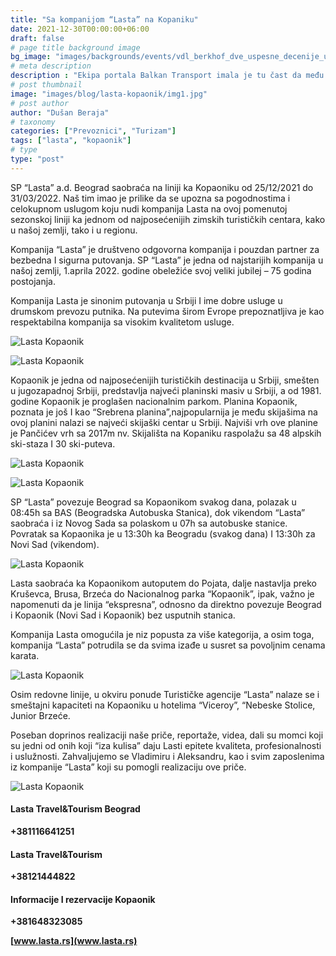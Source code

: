 ```yaml
---
title: "Sa kompanijom “Lasta” na Kopaniku"
date: 2021-12-30T00:00:00+06:00
draft: false
# page title background image
bg_image: "images/backgrounds/events/vdl_berkhof_dve_uspesne_decenije_u_Srbiji/lasta/lasta-background.jpg"
# meta description
description : "Ekipa portala Balkan Transport imala je tu čast da među prvima u sezoni 2021/2022. putuje na Kopaonik u organizaciji kompanije “Lasta” iz Beograda."
# post thumbnail
image: "images/blog/lasta-kopaonik/img1.jpg"
# post author
author: "Dušan Beraja"
# taxonomy
categories: ["Prevoznici", "Turizam"]
tags: ["lasta", "kopaonik"]
# type
type: "post"
---
```


SP “Lasta” a.d. Beograd saobraća na liniji ka Kopaoniku od 25/12/2021 do 31/03/2022. Naš tim imao je prilike da se upozna sa pogodnostima i celokupnom uslugom koju nudi kompanija Lasta na ovoj pomenutoj sezonskoj liniji ka jednom od najposećenijih zimskih turističkih centara, kako u našoj zemlji, tako i u regionu.

Kompanija “Lasta” je društveno odgovorna kompanija i pouzdan partner za bezbedna I sigurna putovanja. SP “Lasta” je jedna od najstarijih kompanija u našoj zemlji, 1.aprila 2022. godine obeležiće svoj veliki jubilej – 75 godina postojanja.

Kompanija Lasta je sinonim putovanja u Srbiji I ime dobre usluge u drumskom prevozu putnika. Na putevima širom Evrope prepoznatljiva je kao respektabilna kompanija sa visokim kvalitetom usluge.

![Lasta Kopaonik](/images/blog/lasta-kopaonik/img2.jpg "Lasta Kopaonik")

![Lasta Kopaonik](/images/blog/lasta-kopaonik/img3.jpg "Lasta Kopaonik")

Kopaonik je jedna od najposećenijih turističkih destinacija u Srbiji, smešten u jugozapadnoj Srbiji, predstavlja najveći planinski masiv u Srbiji, a od 1981. godine Kopaonik je proglašen nacionalnim parkom. Planina Kopaonik, poznata je još I kao “Srebrena planina”,najpopularnija je među skijašima na ovoj planini nalazi se najveći skijaški centar u Srbiji. Najviši vrh ove planine je Pančićev vrh sa 2017m nv. Skijališta na Kopaniku raspolažu sa 48 alpskih ski-staza I 30 ski-puteva.

![Lasta Kopaonik](/images/blog/lasta-kopaonik/img4.jpg "Lasta Kopaonik")

![Lasta Kopaonik](/images/blog/lasta-kopaonik/img5.jpg "Lasta Kopaonik")

SP “Lasta” povezuje Beograd sa Kopaonikom svakog dana, polazak u 08:45h sa BAS (Beogradska Autobuska Stanica), dok vikendom “Lasta” saobraća i iz Novog Sada sa polaskom u 07h sa autobuske stanice.
Povratak sa Kopaonika je u 13:30h ka Beogradu (svakog dana) I 13:30h za Novi Sad (vikendom).

![Lasta Kopaonik](/images/blog/lasta-kopaonik/img6.jpg "Lasta Kopaonik")

Lasta saobraća ka Kopaonikom autoputem do Pojata, dalje nastavlja preko Kruševca, Brusa, Brzeća do Nacionalnog parka “Kopaonik”, ipak, važno je napomenuti da je linija “ekspresna”, odnosno da direktno povezuje Beograd i Kopaonik (Novi Sad i Kopaonik) bez usputnih stanica.

Kompanija Lasta omogućila je niz popusta za više kategorija, a osim toga, kompanija “Lasta” potrudila se da svima izađe u susret sa povoljnim cenama karata.

![Lasta Kopaonik](/images/blog/lasta-kopaonik/img7.jpg "Lasta Kopaonik")

Osim redovne linije, u okviru ponude Turističke agencije “Lasta” nalaze se i smeštajni kapaciteti na Kopaoniku u hotelima “Viceroy”, “Nebeske Stolice, Junior Brzeće.

Poseban doprinos realizaciji naše priče, reportaže, videa, dali su momci koji su jedni od onih koji “iza kulisa” daju Lasti epitete kvaliteta, profesionalnosti i uslužnosti. Zahvaljujemo se Vladimiru i Aleksandru, kao i svim zaposlenima iz kompanije “Lasta” koji su pomogli realizaciju ove priče.

![Lasta Kopaonik](/images/blog/lasta-kopaonik/img8.jpg "Lasta Kopaonik")

#### Lasta Travel&Tourism Beograd
**+381116641251**

#### Lasta Travel&Tourism
**+38121444822**

#### Informacije I rezervacije Kopaonik
**+381648323085**

**[www.lasta.rs](www.lasta.rs)**
